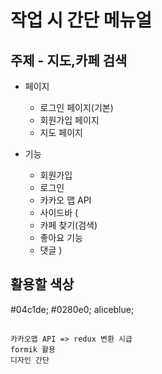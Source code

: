 # 작업 시 간단 메뉴얼
## 주제 - 지도,카페 검색

* 페이지
  - 로그인 페이지(기본)
  - 회원가입 페이지
  - 지도 페이지

* 기능
  - 회원가입
  - 로그인
  - 카카오 맵 API
  - 사이드바 (
  - 카페 찾기(검색)
  - 좋아요 기능
  - 댓글 )

## 활용할 색상
#04c1de;
#0280e0;
aliceblue;
##
```
카카오맵 API => redux 변환 시급
formik 활용
디자인 간단
```
